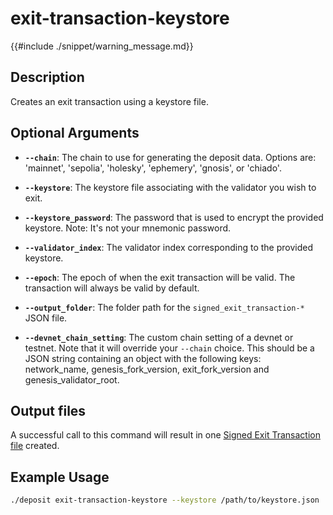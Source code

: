 # exit-transaction-keystore

{{#include ./snippet/warning_message.md}}

## Description
Creates an exit transaction using a keystore file.

## Optional Arguments

- **`--chain`**: The chain to use for generating the deposit data. Options are: 'mainnet', 'sepolia', 'holesky', 'ephemery', 'gnosis', or 'chiado'.

- **`--keystore`**: The keystore file associating with the validator you wish to exit.

- **`--keystore_password`**: The password that is used to encrypt the provided keystore. Note: It's not your mnemonic password. <span class="warning"></span>

- **`--validator_index`**: The validator index corresponding to the provided keystore.

- **`--epoch`**: The epoch of when the exit transaction will be valid. The transaction will always be valid by default.

- **`--output_folder`**: The folder path for the `signed_exit_transaction-*` JSON file.

- **`--devnet_chain_setting`**: The custom chain setting of a devnet or testnet. Note that it will override your `--chain` choice. This should be a JSON string containing an object with the following keys: network_name, genesis_fork_version, exit_fork_version and genesis_validator_root.

## Output files
A successful call to this command will result in one [Signed Exit Transaction file](signed_exit_transaction_file.md) created.

## Example Usage

```sh
./deposit exit-transaction-keystore --keystore /path/to/keystore.json
```

